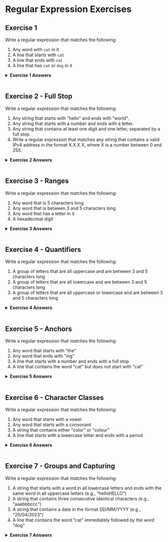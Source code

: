 # Regular Expression Exercises

## Exercise 1

Write a regular expression that matches the following:

1. Any word with `cat` in it
2. A line that starts with `cat`
3. A line that ends with `cat`
4. A line that has `cat` or `dog` in it


<details>
    <summary><strong>Exercise 1 Answers</strong></summary>

   1. Any word with `cat` in it
   > `.*cat.*`
   2. A line that starts with `cat`
   > `^cat.*`
   3. A line that ends with `cat`
   > `.*cat$`
   4. A line that has `cat` or `dog` in it
   > `.*(cat|dog).*`

</details>

<br/>

## Exercise 2 - Full Stop

Write a regular expression that matches the following:

1. Any string that starts with "hello" and ends with "world".
2. Any string that starts with a number and ends with a letter.
3. Any string that contains at least one digit and one letter, separated by a full stop.
4. Write a regular expression that matches any string that contains a valid IPv4 address in the format X.X.X.X, where X is a number between 0 and 255.

<details>
    <summary><strong>Exercise 2 Answers</strong></summary>

   1. Any string that starts with "hello" and ends with "world".
   > `^hello.*world$`
   2. Any string that starts with a number and ends with a letter.
   > `^[0-9].*[a-zA-Z]$`
   3. Any string that contains at least one digit and one letter, separated by a full stop.
   > `^[0-9]+[.][a-zA-Z]+$`
   4. Write a regular expression that matches any string that contains a valid IPv4 address in the format X.X.X.X, where X is a number between 0 and 255.
   > `^([0-9]|[1-9][0-9]|1[0-9][0-9]|2[0-4][0-9]|25[0-5])[.]([0-9]|[1-9][0-9]|1[0-9][0-9]|2[0-4][0-9]|25[0-5])[.]([0-9]|[1-9][0-9]|1[0-9][0-9]|2[0-4][0-9]|25[0-5])[.]([0-9]|[1-9][0-9]|1[0-9][0-9]|2[0-4][0-9]|25[0-5])$`

</details>

<br/>

## Exercise 3 - Ranges

Write a regular expression that matches the following:

1. Any word that is 5 characters long
2. Any word that is between 3 and 5 characters long
3. Any word that has a letter in it
4. A hexadecimal digit


<details>
    <summary><strong>Exercise 3 Answers</strong></summary>

   1. Any word that is 5 characters long
   > `\b^.{5}\b`
   2. Any word that is between 3 and 5 characters long
   > `\b.{3,5}\b`
   3. Any word that has a letter in it
   > `\b\w*[a-zA-Z]\w*\b`
   4. Any hexadecimal digit
   > `\b[0-9a-fA-F]+\b`

</details>

<br/>

## Exercise 4 - Quantifiers

Write a regular expression that matches the following:

1. A group of letters that are all uppercase and are between 3 and 5 characters long
2. A group of letters that are all lowercase and are between 3 and 5 characters long
3. A group of letters that are all uppercase or lowercase and are between 3 and 5 characters long

<details>
    <summary><strong>Exercise 4 Answers</strong></summary>

   1. A group of letters that are all uppercase and are between 3 and 5 characters long
   > `^[A-Z]{3,5}$`
   2. A group of letters that are all lowercase and are between 3 and 5 characters long
   > `^[a-z]{3,5}$`
   3. A group of letters that are all uppercase or lowercase and are between 3 and 5 characters long
   > `^[a-zA-Z]{3,5}$`

</details>

<br>

## Exercise 5 - Anchors

Write a regular expression that matches the following:

1. Any word that starts with "the"
2. Any word that ends with "ing"
3. A line that starts with a number and ends with a full stop
4. A line that contains the word "cat" but does not start with "cat"

<details>
    <summary><strong>Exercise 5 Answers</strong></summary>

   1. Any word that starts with "the"
   > ^the.*
   2. Any word that ends with "ing"
   > .*ing$
   3. A line that starts with a number and ends with a full stop
   > ^[0-9].*\.$
   4. A line that contains the word "cat" but does not start with "cat"
   > ^(?!cat).*cat.*$

</details>

<br/>

## Exercise 6 - Character Classes

Write a regular expression that matches the following:

1. Any word that starts with a vowel
2. Any word that starts with a consonant
3. A string that contains either "color" or "colour"
4. A line that starts with a lowercase letter and ends with a period

<details>
    <summary><strong>Exercise 6 Answers</strong></summary>

   1. Any word that starts with a vowel
   > ^[aeiouAEIOU].*$
   2. Any word that starts with a consonant
   > ^[^aeiouAEIOU].*$
   3. A string that contains either "color" or "colour"
   > .*colou?r.*
   4. A line that starts with a lowercase letter and ends with a period
   > ^[a-z].*\.$

</details>

<br/>

## Exercise 7 - Groups and Capturing

Write a regular expression that matches the following:

1. A string that starts with a word in all lowercase letters and ends with the same word in all uppercase letters (e.g., "helloHELLO")
2. A string that contains three consecutive identical characters (e.g., "aaabbbccc")
3. A string that contains a date in the format DD/MM/YYYY (e.g., "20/04/2023")
4. A line that contains the word "cat" immediately followed by the word "dog"

<details>
    <summary><strong>Exercise 7 Answers</strong></summary>

   1. A string that starts with a word in all lowercase letters and ends with the same word in all uppercase letters (e.g., "helloHELLO")
       > ^([a-z]+)([A-Z]+)$
   2. A string that contains three consecutive identical characters (e.g., "aaabbbccc")
       > ^.*(.)\1\1.*$
   3. A string that contains a date in the format DD/MM/YYYY (e.g., "20/04/2023")
       > ^(0[1-9]|[12][0-9]|3[01])\/(0[1-9]|1[0-2])\/\d{4}$
   4. A line that contains the word "cat" immediately followed by the word "dog"
       > .*cat(?=.*dog).*

</details>
